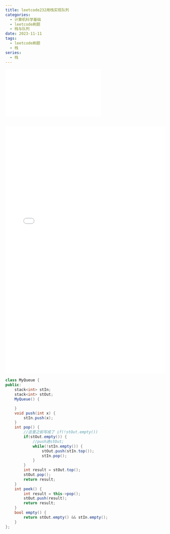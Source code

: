 ```yaml
---
title: leetcode232用栈实现队列
categories:
  - 计算机科学基础
  - leetcode刷题
  - 栈与队列
date: 2023-11-11
tags:
  - leetcode刷题
  - 栈
series:
  - 栈
---
```


![](/images/posts/leetcode232用栈实现队列_231111_153421.pdf)


<div>
  <iframe src="/pdfjs/web/viewer.html?file=/images/posts/leetcode232用栈实现队列_231111_153421.pdf" width="100%" height="775px" frameborder="0"></iframe>
</div>

```cs
class MyQueue {
public:
    stack<int> stIn;
    stack<int> stOut;
    MyQueue() {

    }
    void push(int x) {
        stIn.push(x);
    }
    int pop() {
        //这里之前写成了 if(!stOut.empty())
        if(stOut.empty()) {
            //push进stOut;
            while(!stIn.empty()) {
                stOut.push(stIn.top());
                stIn.pop();
            }
        }
        int result = stOut.top();
        stOut.pop();
        return result;
    }
    int peek() {
        int result = this->pop();
        stOut.push(result);
        return result;
    }
    bool empty() {
        return stOut.empty() && stIn.empty();
    }
};
```